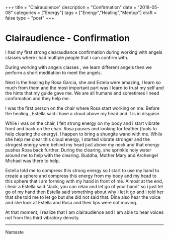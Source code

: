 +++
title = "Clairaudience"
description = "Confirmation"
date = "2018-05-08"
categories = ["Energy"]
tags = ["Energy","Healing","Meetup"]
draft = false
type = "post"
+++

# Clairaudience - Confirmation

I had my first strong clearaudiance confirmation during working with angels classes where i had multiple people that i can confirm with.

During working with angels classes , we learn different angels then we perform a short meditation to meet the angels.

Next is the healing by Rosa Garcia, she and Estela were amazing, I learn so much from them and the most important part was I learn to trust my self and the hints that my guide gave me. We are all humans and sometimes I need confirmation and they help me.

I was the first person on the chair where Rosa start working on me. Before the healing , Estella said i have a cloud above my head and it is in disguise.

While i was on the chair, I felt strong energy on my body and i start vibrate front and back on the chair. Rosa pauses and looking for feather (tools to help clearing the energy). I happen to bring a shungite wand with me. While she help me clear this cloud energy, I started vibrate stronger and the strogest energy were behind my head just above my neck and that energy pushes Rosa back further. During the clearing, she sprinkle holy water around me to help with the clearing. Buddha, Mother Mary and Archengel Michael was there to help. 

Estella told me to compress this strong energy so I start to use my hand to create a sphere and compress this energy from my body and my head to this sphere that i am forming with my hand in front of me. Almost at the end, i hear a Estella said "Jack, you can relax and let go of your hand" so i just let go of my hand then Estella said something about why I let it go and i told her that she told me to let go but she did not said that. Dina also hear the voice and she look at Estella and Rosa and their lips were not moving.

At that moment, I realize that I am clairaudience and I am able to hear voices not from this third vibratory density.

---
Namaste 